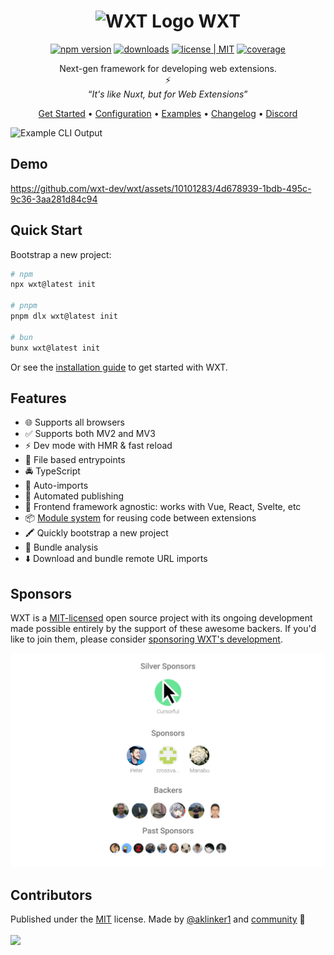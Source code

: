 <h1 align="center">
  <img align="top" width="44" src="https://raw.githubusercontent.com/wxt-dev/wxt/HEAD/docs/public/hero-logo.svg" alt="WXT Logo">
  <span>WXT</span>
</h1>

<p align="center">
  <a href="https://www.npmjs.com/package/wxt" target="_blank"><img alt="npm version" src="https://img.shields.io/npm/v/wxt?labelColor=black&color=%234fa048"></a>
  <span> </span>
  <a href="https://www.npmjs.com/package/wxt" target="_blank"><img alt="downloads" src="https://img.shields.io/npm/dm/wxt?labelColor=black&color=%234fa048"></a>
  <span> </span>
  <a href="https://github.com/wxt-dev/wxt/blob/main/LICENSE" target="_blank"><img alt="license | MIT" src="https://img.shields.io/npm/l/wxt?labelColor=black&color=%234fa048"></a>
  <span> </span>
  <a href="https://codecov.io/github/wxt-dev/wxt" target="_blank"><img alt="coverage" src="https://img.shields.io/codecov/c/github/wxt-dev/wxt?labelColor=black&color=%234fa048"></a>
</p>

<p align="center">
  <span>Next-gen framework for developing web extensions.</span>
  <br/>
  <span>⚡</span>
  <br/>
  <q><i>It's like Nuxt, but for Web Extensions</i></q>
</p>

<p align="center">
  <a href="https://wxt.dev/guide/installation.html" target="_blank">Get Started</a>
  &bull;
  <a href="https://wxt.dev/api/config.html" target="_blank">Configuration</a>
  &bull;
  <a href="https://wxt.dev/examples.html" target="_blank">Examples</a>
  &bull;
  <a href="https://github.com/wxt-dev/wxt/blob/main/packages/wxt/CHANGELOG.md" target="_blank">Changelog</a>
  &bull;
  <a href="https://discord.gg/ZFsZqGery9" target="_blank">Discord</a>
</p>

![Example CLI Output](https://raw.githubusercontent.com/wxt-dev/wxt/HEAD/docs/assets/cli-output.png)

## Demo

<https://github.com/wxt-dev/wxt/assets/10101283/4d678939-1bdb-495c-9c36-3aa281d84c94>

## Quick Start

Bootstrap a new project:

<!-- automd:pm-x version="latest" name="wxt" args="init" -->

```sh
# npm
npx wxt@latest init

# pnpm
pnpm dlx wxt@latest init

# bun
bunx wxt@latest init
```

<!-- /automd -->

Or see the [installation guide](https://wxt.dev/guide/installation.html) to get started with WXT.

## Features

- 🌐 Supports all browsers
- ✅ Supports both MV2 and MV3
- ⚡ Dev mode with HMR & fast reload
- 📂 File based entrypoints
- 🚔 TypeScript
- 🦾 Auto-imports
- 🤖 Automated publishing
- 🎨 Frontend framework agnostic: works with Vue, React, Svelte, etc
- 📦 [Module system](https://wxt.dev/guide/essentials/wxt-modules.html#overview) for reusing code between extensions
- 🖍️ Quickly bootstrap a new project
- 📏 Bundle analysis
- ⬇️ Download and bundle remote URL imports

## Sponsors

WXT is a [MIT-licensed](https://github.com/wxt-dev/wxt/blob/main/LICENSE) open source project with its ongoing development made possible entirely by the support of these awesome backers. If you'd like to join them, please consider [sponsoring WXT's development](https://github.com/sponsors/wxt-dev).

<a href="https://github.com/sponsors/wxt-dev"><img alt="WXT Sponsors" src="https://raw.githubusercontent.com/wxt-dev/static/refs/heads/main/sponsorkit/sponsors.svg"></a>

## Contributors

<!-- automd:contributors author="aklinker1" license="MIT" github="wxt-dev/wxt" -->

Published under the [MIT](https://github.com/wxt-dev/wxt/blob/main/LICENSE) license.
Made by [@aklinker1](https://github.com/aklinker1) and [community](https://github.com/wxt-dev/wxt/graphs/contributors) 💛
<br><br>
<a href="https://github.com/wxt-dev/wxt/graphs/contributors">
<img src="https://contrib.rocks/image?repo=wxt-dev/wxt" />
</a>

<!-- /automd -->
